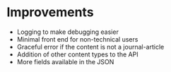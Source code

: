 # Improvements

- Logging to make debugging easier
- Minimal front end for non-technical users
- Graceful error if the content is not a journal-article
- Addition of other content types to the API
- More fields available in the JSON